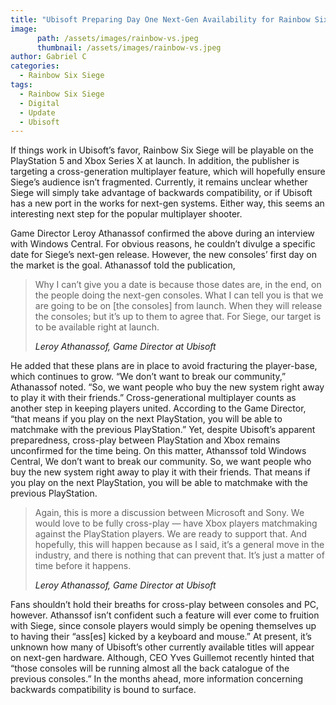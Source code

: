 ```yaml
---
title: "Ubisoft Preparing Day One Next-Gen Availability for Rainbow Six Siege, Alongside Cross-Gen Multiplayer"
image:
      path: /assets/images/rainbow-vs.jpeg
      thumbnail: /assets/images/rainbow-vs.jpeg
author: Gabriel C
categories:
  - Rainbow Six Siege
tags:
  - Rainbow Six Siege
  - Digital
  - Update
  - Ubisoft
---
```


If things work in Ubisoft’s favor, Rainbow Six Siege will be playable on the PlayStation 5 and Xbox Series X at launch. In addition, the publisher is targeting a cross-generation multiplayer feature, which will hopefully ensure Siege’s audience isn’t fragmented. Currently, it remains unclear whether Siege will simply take advantage of backwards compatibility, or if Ubisoft has a new port in the works for next-gen systems. Either way, this seems an interesting next step for the popular multiplayer shooter.

Game Director Leroy Athanassof confirmed the above during an interview with Windows Central. For obvious reasons, he couldn’t divulge a specific date for Siege’s next-gen release. However, the new consoles’ first day on the market is the goal. Athanassof told the publication,

>Why I can’t give you a date is because those dates are, in the end, on the people doing the next-gen consoles. What I can tell you is that we are going to be on [the consoles] from launch. When they will release the consoles; but it’s up to them to agree that. For Siege, our target is to be available right at launch.
>
> <cite> <a> Leroy Athanassof, Game Director at Ubisoft </a> </cite>

He added that these plans are in place to avoid fracturing the player-base, which continues to grow. “We don’t want to break our community,” Athanassof noted. “So, we want people who buy the new system right away to play it with their friends.” Cross-generational multiplayer counts as another step in keeping players united. According to the Game Director, “that means if you play on the next PlayStation, you will be able to matchmake with the previous PlayStation.”
Yet, despite Ubisoft’s apparent preparedness, cross-play between PlayStation and Xbox remains unconfirmed for the time being. On this matter, Athanssof told Windows Central,
We don’t want to break our community. So, we want people who buy the new system right away to play it with their friends.
That means if you play on the next PlayStation, you will be able to matchmake with the previous PlayStation.

>Again, this is more a discussion between Microsoft and Sony. We would love to be fully cross-play — have Xbox players matchmaking against the PlayStation players. We are ready to support that. And hopefully, this will happen because as I said, it’s a general move in the industry, and there is nothing that can prevent that. It’s just a matter of time before it happens.
>
><cite> <a> Leroy Athanassof, Game Director at Ubisoft </a> </cite>

Fans shouldn’t hold their breaths for cross-play between consoles and PC, however. Athanssof isn’t confident such a feature will ever come to fruition with Siege, since console players would simply be opening themselves up to having their “ass[es] kicked by a keyboard and mouse.”
At present, it’s unknown how many of Ubisoft’s other currently available titles will appear on next-gen hardware. Although, CEO Yves Guillemot recently hinted that “those consoles will be running almost all the back catalogue of the previous consoles.” In the months ahead, more information concerning backwards compatibility is bound to surface.
